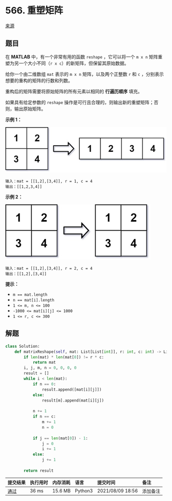 # 566. 重塑矩阵

[来源](https://leetcode-cn.com/problems/reshape-the-matrix/)

## 题目

在 **MATLAB** 中，有一个非常有用的函数 `reshape` ，它可以将一个 `m x n` 矩阵重塑为另一个大小不同（`r x c`）的新矩阵，但保留其原始数据。

给你一个由二维数组 `mat` 表示的 `m x n` 矩阵，以及两个正整数 `r` 和 `c` ，分别表示想要的重构的矩阵的行数和列数。

重构后的矩阵需要将原始矩阵的所有元素以相同的 **行遍历顺序** 填充。

如果具有给定参数的 `reshape` 操作是可行且合理的，则输出新的重塑矩阵；否则，输出原始矩阵。 

**示例 1：**

![img](images/reshape1-grid.jpg)

```
输入：mat = [[1,2],[3,4]], r = 1, c = 4
输出：[[1,2,3,4]]
```

**示例 2：**

![img](images/reshape2-grid.jpg)

```
输入：mat = [[1,2],[3,4]], r = 2, c = 4
输出：[[1,2],[3,4]] 
```

**提示：**

- `m == mat.length`
- `n == mat[i].length`
- `1 <= m, n <= 100`
- `-1000 <= mat[i][j] <= 1000`
- `1 <= r, c <= 300`

## 解题

```python
class Solution:
    def matrixReshape(self, mat: List[List[int]], r: int, c: int) -> List[List[int]]:
        if len(mat) * len(mat[0]) != r * c:
            return mat
        i, j, m, n = 0, 0, 0, 0
        result = []
        while i < len(mat):
            if n == 0:
                result.append([mat[i][j]])
            else:
                result[m].append(mat[i][j])

            n += 1
            if n == c:
                m += 1
                n = 0

            if j == len(mat[0]) - 1:
                j = 0
                i += 1
            else:
                j += 1
        
        return result
```

| 提交结果                                                     | 执行用时 | 内存消耗 | 语言    | 提交时间         | 备注     |
| :----------------------------------------------------------- | :------- | :------- | :------ | :--------------- | :------- |
| [通过](https://leetcode-cn.com/submissions/detail/205050748/) | 36 ms    | 15.6 MB  | Python3 | 2021/08/09 18:56 | 添加备注 |